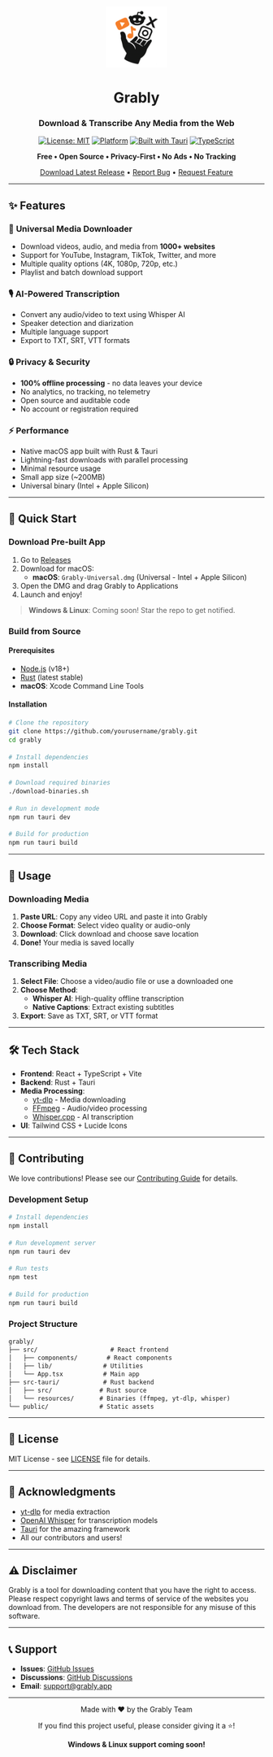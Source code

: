 <div align="center">
  <img src="public/icon.png" alt="Grably Logo" width="120" height="120">
  
  # Grably
  
  ### Download & Transcribe Any Media from the Web
  
  [![License: MIT](https://img.shields.io/badge/License-MIT-yellow.svg)](https://opensource.org/licenses/MIT)
  [![Platform](https://img.shields.io/badge/Platform-macOS-blue)]()
  [![Built with Tauri](https://img.shields.io/badge/Built%20with-Tauri-24C8DB)]()
  [![TypeScript](https://img.shields.io/badge/TypeScript-5.0+-blue)]()
  
  **Free • Open Source • Privacy-First • No Ads • No Tracking**
  
  [Download Latest Release](https://github.com/yourusername/grably/releases) • [Report Bug](https://github.com/yourusername/grably/issues) • [Request Feature](https://github.com/yourusername/grably/issues)
</div>

---

## ✨ Features

### 🎥 **Universal Media Downloader**
- Download videos, audio, and media from **1000+ websites**
- Support for YouTube, Instagram, TikTok, Twitter, and more
- Multiple quality options (4K, 1080p, 720p, etc.)
- Playlist and batch download support

### 🎙️ **AI-Powered Transcription**
- Convert any audio/video to text using Whisper AI
- Speaker detection and diarization
- Multiple language support
- Export to TXT, SRT, VTT formats

### 🔒 **Privacy & Security**
- **100% offline processing** - no data leaves your device
- No analytics, no tracking, no telemetry
- Open source and auditable code
- No account or registration required

### ⚡ **Performance**
- Native macOS app built with Rust & Tauri
- Lightning-fast downloads with parallel processing
- Minimal resource usage
- Small app size (~200MB)
- Universal binary (Intel + Apple Silicon)

---

## 🚀 Quick Start

### Download Pre-built App

1. Go to [Releases](https://github.com/yourusername/grably/releases)
2. Download for macOS:
   - **macOS**: `Grably-Universal.dmg` (Universal - Intel + Apple Silicon)
3. Open the DMG and drag Grably to Applications
4. Launch and enjoy!

> **Windows & Linux**: Coming soon! Star the repo to get notified.

### Build from Source

#### Prerequisites
- [Node.js](https://nodejs.org/) (v18+)
- [Rust](https://www.rust-lang.org/) (latest stable)
- **macOS**: Xcode Command Line Tools

#### Installation

```bash
# Clone the repository
git clone https://github.com/yourusername/grably.git
cd grably

# Install dependencies
npm install

# Download required binaries
./download-binaries.sh

# Run in development mode
npm run tauri dev

# Build for production
npm run tauri build
```

---

## 📖 Usage

### Downloading Media

1. **Paste URL**: Copy any video URL and paste it into Grably
2. **Choose Format**: Select video quality or audio-only
3. **Download**: Click download and choose save location
4. **Done!** Your media is saved locally

### Transcribing Media

1. **Select File**: Choose a video/audio file or use a downloaded one
2. **Choose Method**: 
   - **Whisper AI**: High-quality offline transcription
   - **Native Captions**: Extract existing subtitles
3. **Export**: Save as TXT, SRT, or VTT format

---

## 🛠️ Tech Stack

- **Frontend**: React + TypeScript + Vite
- **Backend**: Rust + Tauri
- **Media Processing**: 
  - [yt-dlp](https://github.com/yt-dlp/yt-dlp) - Media downloading
  - [FFmpeg](https://ffmpeg.org/) - Audio/video processing
  - [Whisper.cpp](https://github.com/ggerganov/whisper.cpp) - AI transcription
- **UI**: Tailwind CSS + Lucide Icons

---

## 🤝 Contributing

We love contributions! Please see our [Contributing Guide](CONTRIBUTING.md) for details.

### Development Setup

```bash
# Install dependencies
npm install

# Run development server
npm run tauri dev

# Run tests
npm test

# Build for production
npm run tauri build
```

### Project Structure

```
grably/
├── src/                    # React frontend
│   ├── components/        # React components
│   ├── lib/              # Utilities
│   └── App.tsx           # Main app
├── src-tauri/            # Rust backend
│   ├── src/             # Rust source
│   └── resources/       # Binaries (ffmpeg, yt-dlp, whisper)
└── public/              # Static assets
```

---

## 📄 License

MIT License - see [LICENSE](LICENSE) file for details.

---

## 🙏 Acknowledgments

- [yt-dlp](https://github.com/yt-dlp/yt-dlp) for media extraction
- [OpenAI Whisper](https://github.com/openai/whisper) for transcription models
- [Tauri](https://tauri.app) for the amazing framework
- All our contributors and users!

---

## ⚠️ Disclaimer

Grably is a tool for downloading content that you have the right to access. Please respect copyright laws and terms of service of the websites you download from. The developers are not responsible for any misuse of this software.

---

## 📞 Support

- **Issues**: [GitHub Issues](https://github.com/yourusername/grably/issues)
- **Discussions**: [GitHub Discussions](https://github.com/yourusername/grably/discussions)
- **Email**: support@grably.app

---

<div align="center">
  Made with ❤️ by the Grably Team
  
  If you find this project useful, please consider giving it a ⭐!
  
  **Windows & Linux support coming soon!**
</div>
